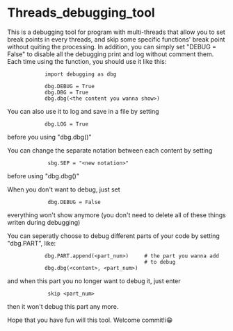 # Threads_debugging_tool
 This is a debugging tool for program with multi-threads that allow you to set break points in every threads, and skip some specific functions' break point without quiting the processing.  In addition, you can simply set "DEBUG = False" to disable all the debugging print and log without comment them. Each time using the function, you should use it like this:
```
            import debugging as dbg
            
            dbg.DEBUG = True
            dbg.DBG = True
            dbg.dbg(<the content you wanna show>)
```
 
 
You can also use it to log and save in a file by setting

```   
            dbg.LOG = True
```
            
before you using "dbg.dbg(<content>)"
        
 
 
You can change the separate notation between each content by setting 
```
             sbg.SEP = "<new notation>"
```
before using "dbg.dbg(<content>)"
        
    
 
When you don't want to debug, just set 
```
             dbg.DEBUG = False
```
everything won't show anymore (you don't need to delete all of these things writen during debugging)


 
You can seperatly choose to debug different parts of your code by setting "dbg.PART", like:
```
            dbg.PART.append(<part_num>)     # the part you wanna add
                                            # to debug
            dbg.dbg(<content>, <part_num>)
```
 and when this part you no longer want to debug it, just enter
```
             skip <part_num>
```
 then it won't debug this part any more.
 
 
 
 
 Hope that you have fun will this tool. Welcome commit!i😁
